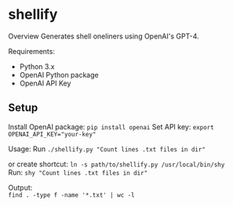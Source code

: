 # shellify

Overview
Generates shell oneliners using OpenAI's GPT-4.

Requirements:
- Python 3.x
- OpenAI Python package
- OpenAI API Key

## Setup
Install OpenAI package: `pip install openai`
Set API key: `export OPENAI_API_KEY="your-key"`

Usage:
Run `./shellify.py "Count lines .txt files in dir"`


or create shortcut: `ln -s path/to/shellify.py /usr/local/bin/shy` <br> Run:
`shy "Count lines .txt files in dir"`


Output:<br> `find . -type f -name '*.txt' | wc -l`
